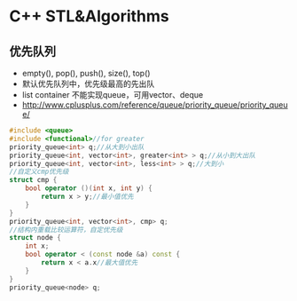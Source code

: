 # C++ STL&Algorithms

## 优先队列

* empty(), pop(), push(), size(), top()
* 默认优先队列中，优先级最高的先出队
* list container 不能实现queue，可用vector、deque
* http://www.cplusplus.com/reference/queue/priority_queue/priority_queue/

```c++
#include <queue>
#include <functional>//for greater
priority_queue<int> q;//从大到小出队
priority_queue<int, vector<int>, greater<int> > q;//从小到大出队
priority_queue<int, vector<int>, less<int> > q;//大到小
//自定义cmp优先级
struct cmp {
	bool operator ()(int x, int y) {
		return x > y;//最小值优先
	}
}
priority_queue<int, vector<int>, cmp> q;
//结构内重载比较运算符，自定优先级
struct node {
	int x;
    bool operator < (const node &a) const {
        return x < a.x//最大值优先
    }
}
priority_queue<node> q;
```

